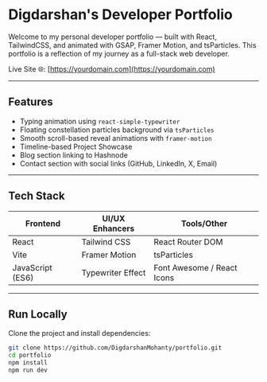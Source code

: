 #  Digdarshan's Developer Portfolio

Welcome to my personal developer portfolio — built with React, TailwindCSS, and animated with GSAP, Framer Motion, and tsParticles. This portfolio is a reflection of my journey as a full-stack web developer.

Live Site 🌐: [https://yourdomain.com](https://yourdomain.com)

---

##  Features

-  Typing animation using `react-simple-typewriter`
-  Floating constellation particles background via `tsParticles`
-  Smooth scroll-based reveal animations with `framer-motion`
-  Timeline-based Project Showcase
-  Blog section linking to Hashnode
-  Contact section with social links (GitHub, LinkedIn, X, Email)

---

##  Tech Stack

| Frontend        | UI/UX Enhancers | Tools/Other           |
|-----------------|------------------|------------------------|
| React           | Tailwind CSS     | React Router DOM       |
| Vite            | Framer Motion    | tsParticles            |
| JavaScript (ES6)| Typewriter Effect| Font Awesome / React Icons |

---

##  Run Locally

Clone the project and install dependencies:

```bash
git clone https://github.com/DigdarshanMohanty/portfolio.git
cd portfolio
npm install
npm run dev
